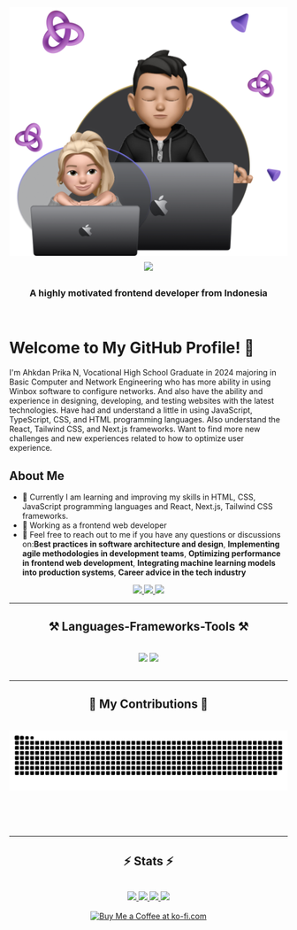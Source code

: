 <img align="right" src="/Profil.png" />

<h1 align="center">
    <img src="https://readme-typing-svg.herokuapp.com/?font=Righteous&size=35&center=true&vCenter=true&width=500&height=70&duration=4000&lines=Hi+There!+👋" />
</h1>

<h3 align="center">A highly motivated frontend developer from Indonesia</h3>

<br/>

# Welcome to My GitHub Profile! 👋

I'm Ahkdan Prika N, Vocational High School Graduate in 2024 majoring in Basic Computer and Network Engineering who has more ability in using Winbox software to configure networks. And also have the ability and experience in designing, developing, and testing websites with the latest technologies. Have had and understand a little in using JavaScript, TypeScript, CSS, and HTML programming languages. Also understand the React, Tailwind CSS, and Next.js frameworks. Want to find more new challenges and new experiences related to how to optimize user experience.

## About Me

- 🌱 Currently I am learning and improving my skills in HTML, CSS, JavaScript programming languages and React, Next.js, Tailwind CSS frameworks.
- 💼 Working as a frontend web developer
- 💬 Feel free to reach out to me if you have any questions or discussions on:**Best practices in software architecture and design**, **Implementing agile methodologies in development teams**, **Optimizing performance in frontend web development**, **Integrating machine learning models into production systems**, **Career advice in the tech industry**
 
<div align="center"> 
  <a href="mailto:ahkdanprika01@gmail.com">
    <img src="https://img.shields.io/badge/Gmail-333333?style=for-the-badge&logo=gmail&logoColor=red" />
  </a>
  <a href="https://www.linkedin.com/in/ahkdan-prikanurwicaksono-b1b0a9319" target="_blank">
    <img src="https://img.shields.io/badge/LinkedIn-0077B5?style=for-the-badge&logo=linkedin&logoColor=white" />
  </a>
  <a href="https://github.com/DanssProject" target="_blank">
     <img src="https://img.shields.io/badge/Portfolio-FF5722?style=for-the-badge&logo=todoist&logoColor=white" />
  </a>
</div>

 <hr/>
 
<h2 align="center">⚒️ Languages-Frameworks-Tools ⚒️</h2>
<br/>
<div align="center">
    <img src="https://skillicons.dev/icons?i=react,bootstrap,mui,html,css,vscode,github,figma,tailwind,git,r" />
    <img src="https://skillicons.dev/icons?i=nodejs,javascript,typescript,firebase,nextjs,mysql,flask" /><br>
</div>

<br/>
<hr/>

<div align="center">
  <h2>🐍 My Contributions 🐍</h2>
  <br>
  <img alt="snake eating my contributions" src="https://raw.githubusercontent.com/salesp07/salesp07/output/github-contribution-grid-snake.svg" />
  
  <br/><br/><br/>
</div>

<hr/>

<h2 align="center">⚡ Stats ⚡</h2>

<br/>

<div align="center">
  <!-- Example badges, replace with actual badge URLs -->
  <a href="https://github.com/DanssProject">
    <img src="https://img.shields.io/github/followers/DanssProject?label=Followers&style=social" />
  </a>
  <a href="https://github.com/DanssProject">
    <img src="https://img.shields.io/github/stars/DanssProject?label=Stars&style=social" />
  </a>
  <a href="https://github.com/DanssProject">
    <img src="https://img.shields.io/github/forks/DanssProject?label=Forks&style=social" />
  </a>
  <a href="https://github.com/DanssProject">
    <img src="https://img.shields.io/github/issues/DanssProject?label=Issues&style=social" />
  </a>
</div>

<br/>

<div align="center">
<a href='https://ko-fi.com/V7V4RAK9C' target='_blank'>
  <img height='64' style='border:0px;height:64px;' src='https://storage.ko-fi.com/cdn/kofi1.png?v=3' border='0' alt='Buy Me a Coffee at ko-fi.com' />
</a>
</div>
